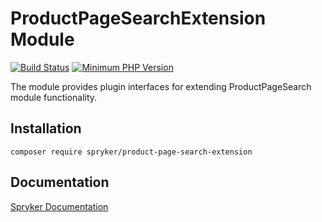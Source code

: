 # ProductPageSearchExtension Module
[![Build Status](https://travis-ci.org/spryker/product-page-search-extension.svg)](https://travis-ci.org/spryker/product-page-search-extension)
[![Minimum PHP Version](https://img.shields.io/badge/php-%3E%3D%207.3-8892BF.svg)](https://php.net/)

The module provides plugin interfaces for extending ProductPageSearch module functionality.

## Installation

```
composer require spryker/product-page-search-extension
```

## Documentation

[Spryker Documentation](https://academy.spryker.com/developing_with_spryker/module_guide/modules.html)
